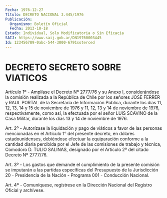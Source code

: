 ```yaml
---
Fecha: 1976-12-27
Título: DECRETO NACIONAL 3.445/1976
Publicación:
  Organismo: Boletín Oficial
  Fecha: 2013-10-18
Estado: Individual, Solo Modificatoria o Sin Eficacia
SAIJ: https://www.saij.gob.ar/DN19760003445
Id: 123456789-0abc-544-3000-6791soterced
---
```

# DECRETO SECRETO SOBRE VIATICOS

<a id="1"></a>
Artículo 1º - Amplíase el Decreto Nº 2777/76 y su Anexo I, considerándose la comisión realizada a la República de Chile por los señores JOSE FERRER y RAUL PORTAL de la Secretaría de Información Pública, durante los días 11, 12, 13, 14 y 15 de noviembre de 1976 y 11, 12, 13 y 14 de noviembre de 1976, respectivamente, como así, la efectuada por el señor LUIS SCAVINO de la Casa Militar, durante los días 13 y 14 de noviembre de 1976.

<a id="2"></a>
Art. 2º - Autorízase la liquidación y pago de viáticos a favor de las personas mencionadas en el Artículo 1° del presente decreto, en dólares estadounidenses, debiéndose efectuar la equiparación conforme a la cantidad diaria percibida por el Jefe de las comisiones de trabajo y técnica, Comodoro D. TULIO SALINAS, designado por el Artículo 2º del citado Decreto Nº 2777/76.

<a id="3"></a>
Art. 3º - Los gastos que demande el cumplimiento de la presente comisión se imputarán a las partidas específicas del Presupuesto de la Jurisdicción 20 - Presidencia de la Nación - Programa 001 - Conducción Nacional.

<a id="4"></a>
Art. 4º - Comuníquese, regístrese en la Dirección Nacional del Registro Oficial y archívese.